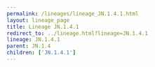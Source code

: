 ```yaml
---
permalink: /lineages/lineage_JN.1.4.1.html
layout: lineage_page
title: Lineage JN.1.4.1
redirect_to: ../lineage.html?lineage=JN.1.4.1
lineage: JN.1.4.1
parent: JN.1.4
children: ['JN.1.4.1']
---
```

